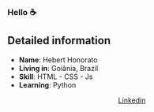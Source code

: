 ### Hello ☕

## Detailed information

* **Name**: Hebert Honorato
* **Living in**: Goiânia, Brazil
* **Skill**: HTML - CSS - Js 
* **Learning**: Python


<p align="center"

  [Linkedin](https://www.linkedin.com/in/hebert-honorato-91ab72212/) <br>

</p>
